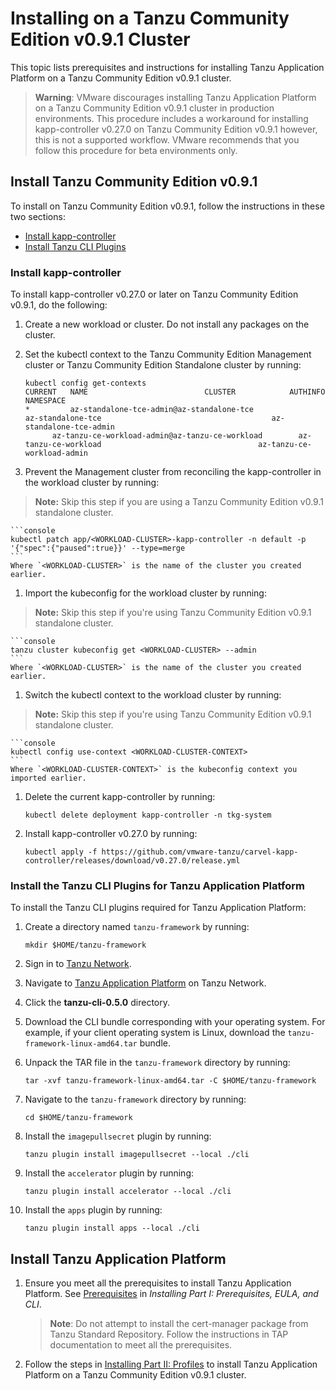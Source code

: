 # Installing on a Tanzu Community Edition v0.9.1 Cluster

This topic lists prerequisites and instructions for installing Tanzu Application Platform on a
Tanzu Community Edition v0.9.1 cluster.

> **Warning**: VMware discourages installing Tanzu Application Platform on a Tanzu Community Edition v0.9.1 cluster in production environments.
This procedure includes a workaround for installing kapp-controller v0.27.0 on Tanzu Community Edition v0.9.1 however, this is not a supported workflow. VMware recommends that you follow this procedure for beta
environments only.
<!-- What is meant by a "supported workflow"? And which isn't the supported workflow,
the workaround or putting kapp-controller v0.27.0 on Tanzu Community Edition v0.9.1? -->

## Install Tanzu Community Edition v0.9.1 

To install on Tanzu Community Edition v0.9.1, follow the instructions in these two sections:

+ [Install kapp-controller](#kapp-controller)
+ [Install Tanzu CLI Plugins](#tanzucli)


### <a id='kapp-controller'></a> Install kapp-controller

To install kapp-controller v0.27.0 or later on Tanzu Community Edition v0.9.1, do the following:

1. Create a new workload or cluster. Do not install any packages on the cluster.
1. Set the kubectl context to the Tanzu Community Edition Management cluster or Tanzu Community Edition Standalone cluster by running:

    ```console
    kubectl config get-contexts
    CURRENT   NAME                          CLUSTER            AUTHINFO           NAMESPACE
   *         az-standalone-tce-admin@az-standalone-tce              az-standalone-tce                                      az-standalone-tce-admin   
          az-tanzu-ce-workload-admin@az-tanzu-ce-workload        az-tanzu-ce-workload                                   az-tanzu-ce-workload-admin
    ```

1. Prevent the Management cluster from reconciling the kapp-controller in the workload cluster by running: 
  >**Note:** Skip this step if you are using a Tanzu Community Edition v0.9.1 standalone cluster.

    ```console
    kubectl patch app/<WORKLOAD-CLUSTER>-kapp-controller -n default -p '{"spec":{"paused":true}}' --type=merge
    ```
    Where `<WORKLOAD-CLUSTER>` is the name of the cluster you created earlier.

1. Import the kubeconfig for the workload cluster by running:
  >**Note:** Skip this step if you're using Tanzu Community Edition v0.9.1 standalone cluster.

    ```console
    tanzu cluster kubeconfig get <WORKLOAD-CLUSTER> --admin
    ```
    Where `<WORKLOAD-CLUSTER>` is the name of the cluster you created earlier.

1.  Switch the kubectl context to the workload cluster by running:
  >**Note:**  Skip this step if you're using Tanzu Community Edition v0.9.1 standalone cluster.

    ```console
    kubectl config use-context <WORKLOAD-CLUSTER-CONTEXT>
    ```
    Where `<WORKLOAD-CLUSTER-CONTEXT>` is the kubeconfig context you imported earlier. 

1. Delete the current kapp-controller by running:

    ```console
    kubectl delete deployment kapp-controller -n tkg-system
    ```

1. Install kapp-controller v0.27.0 by running:

    ```console
    kubectl apply -f https://github.com/vmware-tanzu/carvel-kapp-controller/releases/download/v0.27.0/release.yml
    ```


### <a id='tanzucli'></a> Install the Tanzu CLI Plugins for Tanzu Application Platform

To install the Tanzu CLI plugins required for Tanzu Application Platform:

1. Create a directory named `tanzu-framework` by running:

    ```console
    mkdir $HOME/tanzu-framework
    ```

1. Sign in to [Tanzu Network](https://network.tanzu.vmware.com).

1. Navigate to [Tanzu Application Platform](https://network.tanzu.vmware.com/products/tanzu-application-platform/)
on Tanzu Network.

1. Click the **tanzu-cli-0.5.0** directory.

1. Download the CLI bundle corresponding with your operating system. For example, if your client
operating system is Linux, download the `tanzu-framework-linux-amd64.tar` bundle.

1. Unpack the TAR file in the `tanzu-framework` directory by running:

    ```console
    tar -xvf tanzu-framework-linux-amd64.tar -C $HOME/tanzu-framework
    ```

1. Navigate to the `tanzu-framework` directory by running:

    ```console
    cd $HOME/tanzu-framework
    ```

1. Install the `imagepullsecret` plugin by running:

    ```console
    tanzu plugin install imagepullsecret --local ./cli
    ```

1. Install the `accelerator` plugin by running:

    ```console
    tanzu plugin install accelerator --local ./cli
    ```

1. Install the `apps` plugin by running:

    ```console
    tanzu plugin install apps --local ./cli
    ```


## Install Tanzu Application Platform

1. Ensure you meet all the prerequisites to install Tanzu Application Platform.
See [Prerequisites](install-general.html#prerequisites-0) in _Installing Part I: Prerequisites, EULA, and CLI_.

    > **Note**: Do not attempt to install the cert-manager package from Tanzu Standard Repository.
    Follow the instructions in TAP documentation to meet all the prerequisites.

1. Follow the steps in [Installing Part II: Profiles](install.md) to install
Tanzu Application Platform on a Tanzu Community Edition v0.9.1 cluster.
